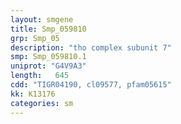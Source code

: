 ```yaml
---
layout: smgene
title: Smp_059810
grp: Smp_05
description: "tho complex subunit 7"
smp: Smp_059810.1
uniprot: "G4V9A3"
length:   645
cdd: "TIGR04190, cl09577, pfam05615"
kk: K13176
categories: sm
---
```

